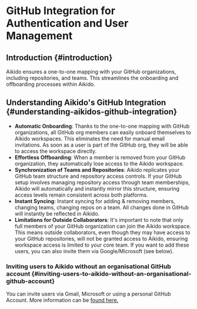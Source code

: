 # GitHub Integration for Authentication and User Management

## Introduction {#introduction}

Aikido ensures a one-to-one mapping with your GitHub organizations, including repositories, and teams. This streamlines the onboarding and offboarding processes within Aikido. 

## Understanding Aikido's GitHub Integration {#understanding-aikidos-github-integration}

- **Automatic Onboarding**: Thanks to the one-to-one mapping with GitHub organizations, all GitHub org members can easily onboard themselves to Aikido workspaces. This eliminates the need for manual email invitations. As soon as a user is part of the GitHub org, they will be able to access the workspace directly.
- **Effortless Offboarding**: When a member is removed from your GitHub organization, they automatically lose access to the Aikido workspace.
- **Synchronization of Teams and Repositories**: Aikido replicates your GitHub team structure and repository access controls. If your GitHub setup involves managing repository access through team memberships, Aikido will automatically and instantly mirror this structure, ensuring access levels remain consistent across both platforms.
- **Instant Syncing**: Instant syncing for adding & removing members, changing teams, changing repos on a team. All changes done in GitHub will instantly be reflected in Aikido.
- **Limitations for Outside Collaborators**: It's important to note that only full members of your GitHub organization can join the Aikido workspace. This means outside collaborators, even though they may have access to your GitHub repositories, will not be granted access to Aikido, ensuring workspace access is limited to your core team. If you want to add these users, you can also invite them via Google/Microsoft (see below).

### Inviting users to Aikido without an organisational GitHub account {#inviting-users-to-aikido-without-an-organisational-github-account}

You can invite users via Gmail, Microsoft or using a personal GitHub Account. More information can be [found here.](https://help.aikido.dev/doc/invite-users-to-aikido-without-a-git-account/docqM7btfSwK)